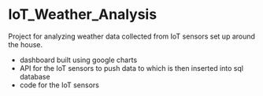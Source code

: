 # IoT_Weather_Analysis

Project for analyzing weather data collected from IoT sensors set up around the house.
- dashboard built using google charts
- API for the IoT sensors to push data to which is then inserted into sql database
- code for the IoT sensors
